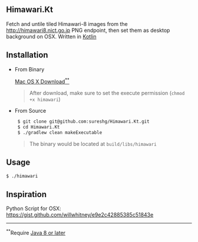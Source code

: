 Himawari.Kt
-----------

Fetch and untile tiled Himawari-8 images from the http://himawari8.nict.go.jp PNG endpoint,
then set them as desktop background on OSX. Written in [Kotlin](https://kotlinlang.org/)

Installation
------------

* From Binary

   [Mac OS X Download<sup>**</sup>](https://github.com/sureshg/Himawari.Kt/releases/download/1.0/himawari)

   > After download, make sure to set the execute permission (`chmod +x himawari`)

* From Source

    ```bash
     $ git clone git@github.com:sureshg/Himawari.Kt.git
     $ cd Himawari.Kt
     $ ./gradlew clean makeExecutable
    ```
    > The binary would be located at `build/libs/himawari`

Usage
-----


```bash
$ ./himawari

```

Inspiration
-----------

Python Script for OSX: https://gist.github.com/willwhitney/e9e2c42885385c51843e

-------------
<sup>**</sup>Require [Java 8 or later](http://www.oracle.com/technetwork/java/javase/downloads/index.html)